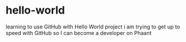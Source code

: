 # hello-world
learning to use GitHub with Hello World project
i am trying to get up to speed with GitHub so I can become a developer on Phaant
